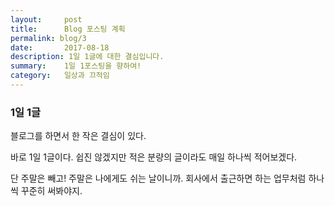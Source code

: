 ```yaml
---
layout:     post
title:      Blog 포스팅 계획 
permalink: blog/3
date:       2017-08-18
description: 1일 1글에 대한 결심입니다.
summary:    1일 1포스팅을 향하여!
category: 	일상과 끄적임
---
```



### 1일 1글

블로그를 하면서 한 작은 결심이 있다.

바로 1일 1글이다. 쉽진 않겠지만 적은 분량의 글이라도 매일 하나씩 적어보겠다.

단 주말은 빼고! 주말은 나에게도 쉬는 날이니까.
회사에서 출근하면 하는 업무처럼 하나씩 꾸준히 써봐야지.